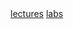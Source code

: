 <nav id="menu">
    <a href="{{ site.baseurl }}/lectures">lectures</a>
    <a href="{{ site.baseurl }}/labs">labs</a>
</nav>